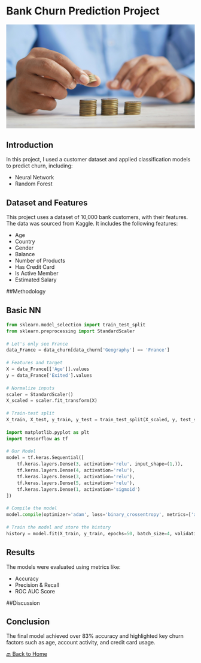 # Bank Churn Prediction Project

![Bank](https://github.com/hyerinchung/hyerinchung.github.io/blob/main/images/bank_head.jpg?raw=true)


## Introduction

In this project, I used a customer dataset and applied classification models to predict churn, including:

- Neural Network
- Random Forest

## Dataset and Features
This project uses a dataset of 10,000 bank customers, with their features. The data was sourced from Kaggle.
It includes the following features:

- Age
- Country
- Gender
- Balance
- Number of Products
- Has Credit Card
- Is Active Member
- Estimated Salary

##Methodology

## Basic NN

```python
from sklearn.model_selection import train_test_split
from sklearn.preprocessing import StandardScaler

# Let's only see France
data_France = data_churn[data_churn['Geography'] == 'France']

# Features and target
X = data_France[['Age']].values
y = data_France['Exited'].values

# Normalize inputs
scaler = StandardScaler()
X_scaled = scaler.fit_transform(X)

# Train-test split
X_train, X_test, y_train, y_test = train_test_split(X_scaled, y, test_size=0.2, random_state=1015)

import matplotlib.pyplot as plt
import tensorflow as tf

# Our Model
model = tf.keras.Sequential([
    tf.keras.layers.Dense(3, activation='relu', input_shape=(1,)),
    tf.keras.layers.Dense(4, activation='relu'),
    tf.keras.layers.Dense(3, activation='relu'),
    tf.keras.layers.Dense(5, activation='relu'),
    tf.keras.layers.Dense(1, activation='sigmoid')
])

# Compile the model
model.compile(optimizer='adam', loss='binary_crossentropy', metrics=['accuracy'])

# Train the model and store the history
history = model.fit(X_train, y_train, epochs=50, batch_size=4, validation_split=0.1)
```

## Results
The models were evaluated using metrics like:

- Accuracy
- Precision & Recall
- ROC AUC Score


##Discussion

## Conclusion

The final model achieved over 83% accuracy and highlighted key churn factors such as age, account activity, and credit card usage.

[🔙 Back to Home](../index.html)
